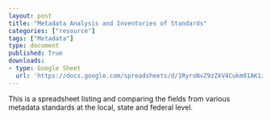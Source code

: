 ```yaml
---
layout: post
title: "Metadata Analysis and Inventories of Standards"
categories: ["resource"]
tags: ["Metadata"]
type: document
published: True
downloads:
- type: Google Sheet
  url: 'https://docs.google.com/spreadsheets/d/1RyroNvZ9zZkV4Cukm91AK1zaH4xf4q-o2IBwzUWpgNY/edit?usp=sharing'
---
```

This is a spreadsheet listing and comparing the fields from various metadata standards at the local, state and federal level.
